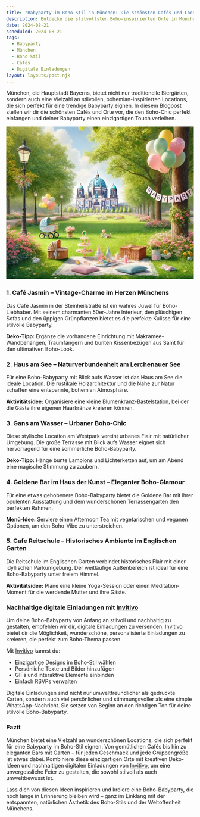 ```yaml
---
title: "Babyparty im Boho-Stil in München: Die schönsten Cafés und Locations"
description: Entdecke die stilvollsten Boho-inspirierten Orte in München für deine Babyparty. Inklusive Deko-Tipps, Atmosphäre und nachhaltiger digitaler Einladungsideen.
date: 2024-08-21
scheduled: 2024-08-21
tags:
  - Babyparty
  - München
  - Boho-Stil
  - Cafés
  - Digitale Einladungen
layout: layouts/post.njk
---
```


München, die Hauptstadt Bayerns, bietet nicht nur traditionelle Biergärten, sondern auch eine Vielzahl an stilvollen, bohemian-inspirierten Locations, die sich perfekt für eine trendige Babyparty eignen. In diesem Blogpost stellen wir dir die schönsten Cafés und Orte vor, die den Boho-Chic perfekt einfangen und deiner Babyparty einen einzigartigen Touch verleihen.

![Boho-Stil Babyparty in München](/img/picnic-park.webp)

### 1. **Café Jasmin – Vintage-Charme im Herzen Münchens**

Das Café Jasmin in der Steinheilstraße ist ein wahres Juwel für Boho-Liebhaber. Mit seinem charmanten 50er-Jahre Interieur, den plüschigen Sofas und den üppigen Grünpflanzen bietet es die perfekte Kulisse für eine stilvolle Babyparty.

**Deko-Tipp:** Ergänze die vorhandene Einrichtung mit Makramee-Wandbehängen, Traumfängern und bunten Kissenbezügen aus Samt für den ultimativen Boho-Look.

### 2. **Haus am See – Naturverbundenheit am Lerchenauer See**

Für eine Boho-Babyparty mit Blick aufs Wasser ist das Haus am See die ideale Location. Die rustikale Holzarchitektur und die Nähe zur Natur schaffen eine entspannte, bohemian Atmosphäre.

**Aktivitätsidee:** Organisiere eine kleine Blumenkranz-Bastelstation, bei der die Gäste ihre eigenen Haarkränze kreieren können.

### 3. **Gans am Wasser – Urbaner Boho-Chic**

Diese stylische Location am Westpark vereint urbanes Flair mit natürlicher Umgebung. Die große Terrasse mit Blick aufs Wasser eignet sich hervorragend für eine sommerliche Boho-Babyparty.

**Deko-Tipp:** Hänge bunte Lampions und Lichterketten auf, um am Abend eine magische Stimmung zu zaubern.

### 4. **Goldene Bar im Haus der Kunst – Eleganter Boho-Glamour**

Für eine etwas gehobenere Boho-Babyparty bietet die Goldene Bar mit ihrer opulenten Ausstattung und dem wunderschönen Terrassengarten den perfekten Rahmen.

**Menü-Idee:** Serviere einen Afternoon Tea mit vegetarischen und veganen Optionen, um den Boho-Vibe zu unterstreichen.

### 5. **Cafe Reitschule – Historisches Ambiente im Englischen Garten**

Die Reitschule im Englischen Garten verbindet historisches Flair mit einer idyllischen Parkumgebung. Der weitläufige Außenbereich ist ideal für eine Boho-Babyparty unter freiem Himmel.

**Aktivitätsidee:** Plane eine kleine Yoga-Session oder einen Meditation-Moment für die werdende Mutter und ihre Gäste.

### Nachhaltige digitale Einladungen mit [Invitivo](https://invitivo.com)

Um deine Boho-Babyparty von Anfang an stilvoll und nachhaltig zu gestalten, empfehlen wir dir, digitale Einladungen zu versenden. [Invitivo](https://invitivo.com) bietet dir die Möglichkeit, wunderschöne, personalisierte Einladungen zu kreieren, die perfekt zum Boho-Thema passen.

Mit [Invitivo](https://invitivo.com/create) kannst du:
- Einzigartige Designs im Boho-Stil wählen
- Persönliche Texte und Bilder hinzufügen
- GIFs und interaktive Elemente einbinden
- Einfach RSVPs verwalten

Digitale Einladungen sind nicht nur umweltfreundlicher als gedruckte Karten, sondern auch viel persönlicher und stimmungsvoller als eine simple WhatsApp-Nachricht. Sie setzen von Beginn an den richtigen Ton für deine stilvolle Boho-Babyparty.

### Fazit

München bietet eine Vielzahl an wunderschönen Locations, die sich perfekt für eine Babyparty im Boho-Stil eignen. Von gemütlichen Cafés bis hin zu eleganten Bars mit Garten – für jeden Geschmack und jede Gruppengröße ist etwas dabei. Kombiniere diese einzigartigen Orte mit kreativen Deko-Ideen und nachhaltigen digitalen Einladungen von [Invitivo](https://invitivo.com), um eine unvergessliche Feier zu gestalten, die sowohl stilvoll als auch umweltbewusst ist.

Lass dich von diesen Ideen inspirieren und kreiere eine Boho-Babyparty, die noch lange in Erinnerung bleiben wird – ganz im Einklang mit der entspannten, natürlichen Ästhetik des Boho-Stils und der Weltoffenheit Münchens.
